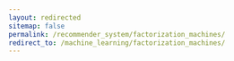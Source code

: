 ```yaml
---
layout: redirected
sitemap: false
permalink: /recommender_system/factorization_machines/
redirect_to: /machine_learning/factorization_machines/
---
```

